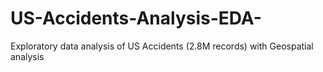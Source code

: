 # US-Accidents-Analysis-EDA-
Exploratory data analysis of US Accidents (2.8M records) with Geospatial analysis
